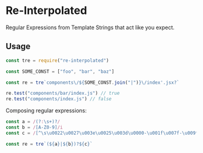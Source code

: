 # Re-Interpolated

Regular Expressions from Template Strings that act like you expect.

## Usage

```js
const tre = require("re-interpolated")

const SOME_CONST = ["foo", "bar", "baz"]

const re = tre`components\/${SOME_CONST.join("|")}\/index'.jsx?`

re.test("components/bar/index.js") // true
re.test("components/index.js") // false
```

Composing regular expressions:

```js
const a = /(?:\s+)?/
const b = /[A-Z0-9]/i
const c = /[^\s\u0022\u0027\u003e\u0025\u003d\u0000-\u001f\u007f-\u009f]+/u

const re = tre`(${a}|${b})?${c}`
```
